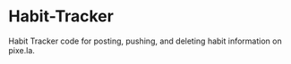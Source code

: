 # Habit-Tracker
Habit Tracker code for posting, pushing, and deleting habit information on pixe.la.

